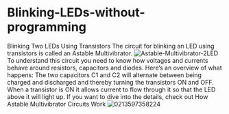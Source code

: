 # Blinking-LEDs-without-programming
Blinking Two LEDs Using Transistors The circuit for blinking an LED using transistors is called an Astable Multivibrator.
![Astable-Multivibrator-2LED](https://github.com/user-attachments/assets/2ccea3b9-a3d6-4250-844c-4d929e6194de)
To understand this circuit you need to know how voltages and currents behave around resistors, capacitors and diodes.
Here’s an overview of what happens:
The two capacitors C1 and C2 will alternate between being charged and discharged and thereby turning the transistors ON and OFF. When a transistor is ON it allows current to flow through it so that the LED above it will light up.
If you want to dive into the details, check out How Astable Multivibrator Circuits Work
![0213597358224](https://github.com/user-attachments/assets/59ef1053-35d5-4d67-b591-33ec718baa4d)
